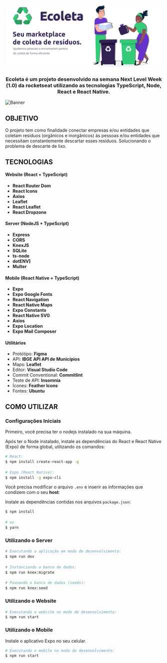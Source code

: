 <h1 align=center>
<img src="https://raw.githubusercontent.com/GuilhermeGabriel/nlw-ecoleta/master/Images/ecoleta.png" />
</h1>

<div align="center">

</div>

<h3 align="center">

Ecoleta é um projeto desenvolvido na semana Next Level Week (1.0) da rocketseat utilizando as tecnologias TypeScript, Node, React e React Native.

</h3>

![Banner]()

## OBJETIVO

O projeto tem como finalidade conectar empresas e/ou entidades que coletam resíduos (orgânicos e inorgânicos) às pessoas e/ou entidades que necessitam constantemente descartar esses resíduos. Solucionando o problema de descarte de lixo.

## TECNOLOGIAS


#### **Website** (React + TypeScript)

  - **React Router Dom**
  - **React Icons**
  - **Axios**
  - **Leaflet**
  - **React Leaflet**
  - **React Dropzone**

#### **Server** (NodeJS + TypeScript)

  - **Express**
  - **CORS**
  - **KnexJS**
  - **SQLite**
  - **ts-node**
  - **dotENV]**
  - **Multer**

#### **Mobile** (React Native + TypeScript)

  - **Expo**
  - **Expo Google Fonts**
  - **React Navigation**
  - **React Native Maps**
  - **Expo Constants**
  - **React Native SVG**
  - **Axios**
  - **Expo Location**
  - **Expo Mail Composer**

#### **Utilitários**

- Protótipo: **Figma**
- API: **IBGE API API de Municípios** 
- Maps: **Leaflet**
- Editor: **Visual Studio Code**
- Commit Conventional: **Commitlint**
- Teste de API: **Insomnia**
- Ícones: **Feather Icons**
- Fontes: **Ubuntu**


## COMO UTILIZAR

### Configurações Iniciais

Primeiro, você precisa ter o nodejs instalado na sua máquina. 

Após ter o Node instalado, instale as dependências do React e React Native (Expo) de forma global, utilizando os comandos:

```sh
# React:
$ npm install create-react-app -g

# Expo (React Native):
$ npm install -g expo-cli 
```

Você precisa modificar o arquivo `.env` e inserir as informações que condizem com o seu **host**:

Instale as dependências contidas nos arquivos `package.json`:

```sh
$ npm install

# ou
$ yarn
```

### Utilizando o Server

```sh
# Executando a aplicação em modo de desenvolvimento:
$ npm run dev

# Instanciando o banco de dados:
$ npm run knex:migrate

# Povoando o banco de dados (seeds):
$ npm run knex:seed
```

### Utilizando o Website

```sh
# Executando o website no modo de desenvolvimento:
$ npm run start
```

### Utilizando o Mobile

Instale o aplicativo Expo no seu celular.

```sh
# Executando o mobile no modo de desenvolvimento:
$ npm run start
```

